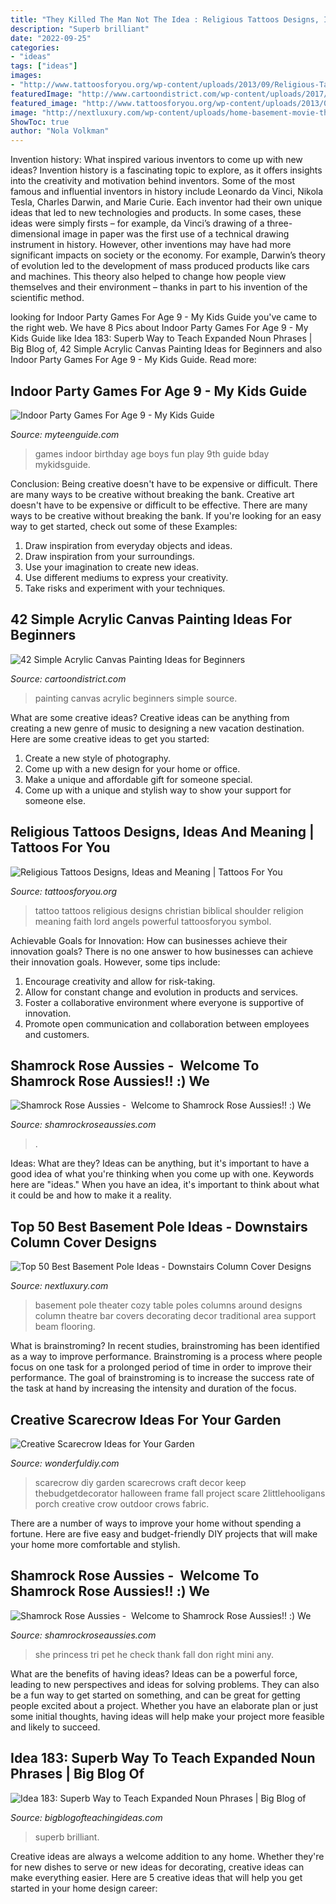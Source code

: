 ```yaml
---
title: "They Killed The Man Not The Idea : Religious Tattoos Designs, Ideas And Meaning"
description: "Superb brilliant"
date: "2022-09-25"
categories:
- "ideas"
tags: ["ideas"]
images:
- "http://www.tattoosforyou.org/wp-content/uploads/2013/09/Religious-Tattoo-Designs-For-Men.jpg"
featuredImage: "http://www.cartoondistrict.com/wp-content/uploads/2017/07/Simple-Acrylic-Canvas-Painting-Ideas-for-Beginners1fef899fb870e5ba322e6f8a458ec847.jpg"
featured_image: "http://www.tattoosforyou.org/wp-content/uploads/2013/09/Religious-Tattoo-Designs-For-Men.jpg"
image: "http://nextluxury.com/wp-content/uploads/home-basement-movie-theatre-basement-pole-ideas.jpg"
ShowToc: true
author: "Nola Volkman"
---
```



Invention history: What inspired various inventors to come up with new ideas?
Invention history is a fascinating topic to explore, as it offers insights into the creativity and motivation behind inventors. Some of the most famous and influential inventors in history include Leonardo da Vinci, Nikola Tesla, Charles Darwin, and Marie Curie. Each inventor had their own unique ideas that led to new technologies and products. In some cases, these ideas were simply firsts – for example, da Vinci’s drawing of a three-dimensional image in paper was the first use of a technical drawing instrument in history. However, other inventions may have had more significant impacts on society or the economy. For example, Darwin’s theory of evolution led to the development of mass produced products like cars and machines. This theory also helped to change how people view themselves and their environment – thanks in part to his invention of the scientific method.

	

		
looking for Indoor Party Games For Age 9 - My Kids Guide you've came to the right web. We have 8 Pics about Indoor Party Games For Age 9 - My Kids Guide like Idea 183: Superb Way to Teach Expanded Noun Phrases | Big Blog of, 42 Simple Acrylic Canvas Painting Ideas for Beginners and also Indoor Party Games For Age 9 - My Kids Guide. Read more:
		
    
## Indoor Party Games For Age 9 - My Kids Guide

<img loading=lazy src="http://www.myteenguide.com/wp-content/uploads/2015/01/indoor-games-9-yo-text.jpg" onerror="this.onerror=null;this.src='https://tse3.mm.bing.net/th?id=OIP.o9eV3D-kBKSliX3EnYw5ygHaLL&amp;pid=15.1';" alt="Indoor Party Games For Age 9 - My Kids Guide">

_Source: myteenguide.com_

>games indoor birthday age boys fun play 9th guide bday mykidsguide. 

	

Conclusion: Being creative doesn't have to be expensive or difficult. There are many ways to be creative without breaking the bank.
Creative art doesn't have to be expensive or difficult to be effective. There are many ways to be creative without breaking the bank. If you're looking for an easy way to get started, check out some of these Examples: 
1. Draw inspiration from everyday objects and ideas.
2. Draw inspiration from your surroundings.
3. Use your imagination to create new ideas. 
4. Use different mediums to express your creativity.
5. Take risks and experiment with your techniques.

    
## 42 Simple Acrylic Canvas Painting Ideas For Beginners

<img loading=lazy src="http://www.cartoondistrict.com/wp-content/uploads/2017/07/Simple-Acrylic-Canvas-Painting-Ideas-for-Beginners1fef899fb870e5ba322e6f8a458ec847.jpg" onerror="this.onerror=null;this.src='https://tse3.mm.bing.net/th?id=OIP.38Lg-HkIvOZpdjTh0wnYUgHaJZ&amp;pid=15.1';" alt="42 Simple Acrylic Canvas Painting Ideas for Beginners">

_Source: cartoondistrict.com_

>painting canvas acrylic beginners simple source. 

	

What are some creative ideas?
Creative ideas can be anything from creating a new genre of music to designing a new vacation destination. Here are some creative ideas to get you started: 
1. Create a new style of photography.
2. Come up with a new design for your home or office.
3. Make a unique and affordable gift for someone special.
4. Come up with a unique and stylish way to show your support for someone else.

    
## Religious Tattoos Designs, Ideas And Meaning | Tattoos For You

<img loading=lazy src="http://www.tattoosforyou.org/wp-content/uploads/2013/09/Religious-Tattoo-Designs-For-Men.jpg" onerror="this.onerror=null;this.src='https://tse1.mm.bing.net/th?id=OIP.YDQ5kh_Pswga-iEErwtNoQHaJ6&amp;pid=15.1';" alt="Religious Tattoos Designs, Ideas and Meaning | Tattoos For You">

_Source: tattoosforyou.org_

>tattoo tattoos religious designs christian biblical shoulder religion meaning faith lord angels powerful tattoosforyou symbol. 

	

Achievable Goals for Innovation: How can businesses achieve their innovation goals?
There is no one answer to how businesses can achieve their innovation goals. However, some tips include:
1. Encourage creativity and allow for risk-taking.
2. Allow for constant change and evolution in products and services.
3. Foster a collaborative environment where everyone is supportive of innovation. 
4. Promote open communication and collaboration between employees and customers.

    
## Shamrock Rose Aussies - ﻿﻿﻿ Welcome To Shamrock Rose Aussies!! :) We

<img loading=lazy src="http://shamrockroseaussies.com/yahoo_site_admin/assets/images/DSC_0716.10500500_std.jpg" onerror="this.onerror=null;this.src='https://tse2.mm.bing.net/th?id=OIP.ywHyXSOmdryMRxNFAASMnwHaE-&amp;pid=15.1';" alt="Shamrock Rose Aussies - ﻿﻿﻿ Welcome to Shamrock Rose Aussies!! :) We">

_Source: shamrockroseaussies.com_

>. 

	

Ideas: What are they?
Ideas can be anything, but it's important to have a good idea of what you're thinking when you come up with one. Keywords here are "ideas." When you have an idea, it's important to think about what it could be and how to make it a reality.

    
## Top 50 Best Basement Pole Ideas - Downstairs Column Cover Designs

<img loading=lazy src="http://nextluxury.com/wp-content/uploads/home-basement-movie-theatre-basement-pole-ideas.jpg" onerror="this.onerror=null;this.src='https://tse1.mm.bing.net/th?id=OIP.Yz_bMCaCnrSDX3z4pnN4IgHaEy&amp;pid=15.1';" alt="Top 50 Best Basement Pole Ideas - Downstairs Column Cover Designs">

_Source: nextluxury.com_

>basement pole theater cozy table poles columns around designs column theatre bar covers decorating decor traditional area support beam flooring. 

	

What is brainstroming?
In recent studies, brainstroming has been identified as a way to improve performance. Brainstroming is a process where people focus on one task for a prolonged period of time in order to improve their performance. The goal of brainstroming is to increase the success rate of the task at hand by increasing the intensity and duration of the focus.

    
## Creative Scarecrow Ideas For Your Garden

<img loading=lazy src="http://cdn.wonderfuldiy.com/wp-content/uploads/2017/06/Fabric-strip-scarecrow.jpg" onerror="this.onerror=null;this.src='https://tse1.mm.bing.net/th?id=OIP.yc87pjC_HxPXDiMUP8GMXwHaLT&amp;pid=15.1';" alt="Creative Scarecrow Ideas for Your Garden">

_Source: wonderfuldiy.com_

>scarecrow diy garden scarecrows craft decor keep thebudgetdecorator halloween frame fall project scare 2littlehooligans porch creative crow outdoor crows fabric. 

	

There are a number of ways to improve your home without spending a fortune. Here are five easy and budget-friendly DIY projects that will make your home more comfortable and stylish.

    
## Shamrock Rose Aussies - ﻿﻿﻿ Welcome To Shamrock Rose Aussies!! :) We

<img loading=lazy src="http://shamrockroseaussies.com/yahoo_site_admin/assets/images/20170825_150204.238202419_std.jpg" onerror="this.onerror=null;this.src='https://tse3.mm.bing.net/th?id=OIP._qPoQQs03kjtAvcHBbCJfgHaFj&amp;pid=15.1';" alt="Shamrock Rose Aussies - ﻿﻿﻿ Welcome to Shamrock Rose Aussies!! :) We">

_Source: shamrockroseaussies.com_

>she princess tri pet he check thank fall don right mini any. 

	

What are the benefits of having ideas?
Ideas can be a powerful force, leading to new perspectives and ideas for solving problems. They can also be a fun way to get started on something, and can be great for getting people excited about a project. Whether you have an elaborate plan or just some initial thoughts, having ideas will help make your project more feasible and likely to succeed.

    
## Idea 183: Superb Way To Teach Expanded Noun Phrases | Big Blog Of

<img loading=lazy src="https://www.bigblogofteachingideas.com/wp-content/uploads/2015/05/wally1.jpg" onerror="this.onerror=null;this.src='https://tse2.mm.bing.net/th?id=OIP.BPTB_cfrS3HePpDK68iC3AHaEk&amp;pid=15.1';" alt="Idea 183: Superb Way to Teach Expanded Noun Phrases | Big Blog of">

_Source: bigblogofteachingideas.com_

>superb brilliant. 

	

Creative ideas are always a welcome addition to any home. Whether they're for new dishes to serve or new ideas for decorating, creative ideas can make everything easier. Here are 5 creative ideas that will help you get started in your home design career: 

